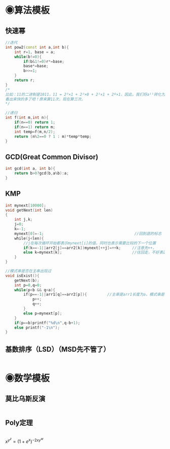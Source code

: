 # ◉算法模板

## 快速幂
```C++
//迭代
int pow2(const int a,int b){
    int r=1, base = a;
    while(b!=0){
        if(b&1!=0)r*=base;
        base*=base;
        b>>=1;
    }
    return r;
}
/*
比如：11的二进制是1011，11 = 2³×1 + 2²×0 + 2¹×1 + 2º×1，因此，我们将a¹¹转化为算 a2^0*a2^1*a2^3，也就是a1*a2*a8，
看出来快的多了吧！原来算11次，现在算三次。
*/
```

```C++
//递归
int f(int m,int n){ 
    if(n==0) return 1;
    if(n==1) return m;
    int temp=f(m,n/2);
    return (n%2==0 ? 1 : m)*temp*temp;
}
```

## GCD(Great Common Divisor)
```C++
int gcd(int a, int b){
    return b>0?gcd(b,a%b):a;
}
```
## KMP
```C++
int mynext[10000];
void getNext(int len)
{
    int j,k;
    j=0;
    k=-1;
    mynext[0]=-1;                                        //回到底的标志
    while(j<len){
        //j在每次循环开始都表示mynext[i]的值，同时也表示需要比较的下一个位置
        if(k==-1||arr2[j]==arr2[k])mynext[++j]=++k;     //注意先++，
        else k=mynext[k];                               //往回走，不好表达。。。（k肯定要在在前缀活动，是吧！）
    }
}

//模式串是否在主串出现过
void isExist(){
    getNext(b);
    int p=0,q=0;
    while(p<b && q<a){
        if(p==-1||arr1[q]==arr2[p]){         //主串是arr1长度为a，模式串是arr2长度为b
            p++;   
            q++;
        }
        else p=mynext[p];
    }
    if(p==b)printf("%d\n",q-b+1);
    else printf("-1\n");
}
```

## 基数排序（LSD）（MSD先不管了）
```C++

```



# ◉数学模板

## 莫比乌斯反演
```

```

## Poly定理
```

```
$x^{y^z}=(1+e^x)^{-2xy^w}$

